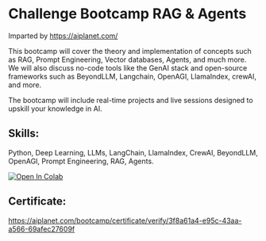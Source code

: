 # Challenge Bootcamp RAG & Agents

Imparted by https://aiplanet.com/ 

This bootcamp will cover the theory and implementation of concepts such as RAG, Prompt Engineering, Vector databases, Agents, and much more. We will also discuss no-code tools like the GenAI stack and open-source frameworks such as BeyondLLM, Langchain, OpenAGI, LlamaIndex, crewAI, and more.

The bootcamp will include real-time projects and live sessions designed to upskill your knowledge in AI.

## Skills:

Python, Deep Learning, LLMs, LangChain, LlamaIndex, CrewAI, BeyondLLM, OpenAGI, Prompt Engineering, RAG, Agents.

[![Open In Colab](https://colab.research.google.com/assets/colab-badge.svg)](https://colab.research.google.com/drive/1AdrQJ_AOlDVSw_6ve4Fr2DSkXxSYc8j-?usp=sharing)

## Certificate:

https://aiplanet.com/bootcamp/certificate/verify/3f8a61a4-e95c-43aa-a566-69afec27609f
